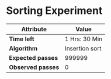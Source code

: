 Sorting Experiment
  ===================


  Attribute   | Value
  ------------|---------
  **Time left**   |  1 Hrs: 30 Min
  **Algorithm**   |   Insertion sort
  **Expected passes** | 999999
  **Observed passes** | 0
